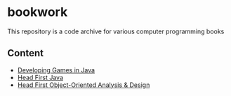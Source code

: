 # bookwork

This repository is a code archive for various computer programming books

## Content
- [Developing Games in Java](developing_games_in_java)
- [Head First Java](head_first_java)
- [Head First Object-Oriented Analysis & Design](head_first_ooad)
  